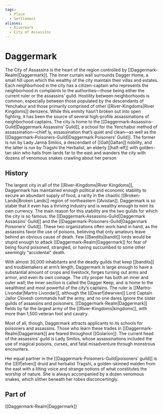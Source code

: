 ```yaml
---
tags:
  - Place
  - Settlement
aliases:
  - Rivermark
  - City of Assassins
---
```

# Daggermark
The City of Assassins is the heart of the region controlled by [[Daggermark-Realm|Daggermark]]. The inner curtain wall surrounds Dagger Home, a small hill upon which the wealthy of the city maintain their villas and estates. Each neighborhood in the city has a citizen-captain who represents the neighborhood in complaints to the authorities—those being either the current ruler or the assassins’ guild. Hostility between neighborhoods is common, especially between those populated by the descendants of Yenchabur and those primarily comprised of other [[River-Kingdoms|River Kingdoms]] denizens. While this enmity hasn’t broken out into open fighting, it has been the source of several high-profile assassinations of neighborhood captains. The city is home to the [[Daggermark-Assassins-Guild|Daggermark Assassins’ Guild]], a school for the Yenchabur method of assassination—chief ly, assassination that’s quiet and clean—as well as the [[Daggermark-Poisoners-Guild|Daggermark Poisoners’ Guild]]. The former is run by Lady Janna Smilos, a descendant of [[Galt|Galtan]] nobility, and the latter is run by Tragshi the Herbalist, an elderly [[half-elf]] with golden-tan skin who hails from lands far to the east and wanders the city with dozens of venomous snakes crawling about her person

## History
The largest city in all of the [[River-Kingdoms|River Kingdoms]], Daggermark has maintained enough political and economic stability to secure an abundant supply of food, a rarity in the chaotic [[Broken-Lands|Broken Lands]] region of northeastern [[Avistan]]. Daggermark is so stable that it even has a thriving industry and is wealthy enough to mint its own currency. The main reason for this stability are the two guilds for which the city is so famous: the [[Daggermark-Assassins-Guild|Daggermark Assassins' Guild]] and the [[Daggermark-Poisoners-Guild|Daggermark Poisoners' Guild]]. These two organizations often work hand in hand, as the assassins favor the use of poisons, believing that only amateurs leave behind an obvious cause of death. Few [[Bandits|bandit]] lords would be stupid enough to attack [[Daggermark-Realm|Daggermark]] for fear of being found poisoned, strangled, or having succumbed to some other seemingly "accidental" death.

With almost 30,000 inhabitants and the deadly guilds that keep [[bandits]] and troublemakers at arm’s length, Daggermark is large enough to have a substantial amount of crops and livestock, forges turning out arms and armor, and even its own coinage. The city proper has both an inner and outer wall; the inner section is called the Dagger Keep, and is home to the wealthiest and most powerful of the city’s captains. The ruler is [[Martro-Livondar|Martro Livondar]], although the [[Dwarf|dwarven]] Lord Captain Jallor Clovesh commands half the army, and no one dares ignore the sister guilds of assassins and poisoners. [[Daggermark-Realm|Daggermark]] fields by far the largest army of the [[River-Kingdoms|kingdoms]], with more than 1,500 veteran foot and cavalry.

Most of all, though, Daggermark attracts applicants to its schools for poisoners and assassins. Those who learn these trades in [[Daggermark-Realm|Daggermark]] are feared throughout [[Golarion]]. The current head of the assassins’ guild is Lady Smilos, whose assassinations included the use of magical poisons, curses, and fatal misadventure through monstrous encounters.

Her equal partner in the [[Daggermark-Poisoners-Guild|poisoners’ guild]] is the [[Elf|elven]] druid and herbalist Tragshi, a golden-skinned maiden from the east with a lilting voice and strange notions of what constitutes the worship of nature. She is always accompanied by a dozen venomous snakes, which slither beneath her robes disconcertingly.

## Part of
[[Daggermark-Realm|Daggermark]]